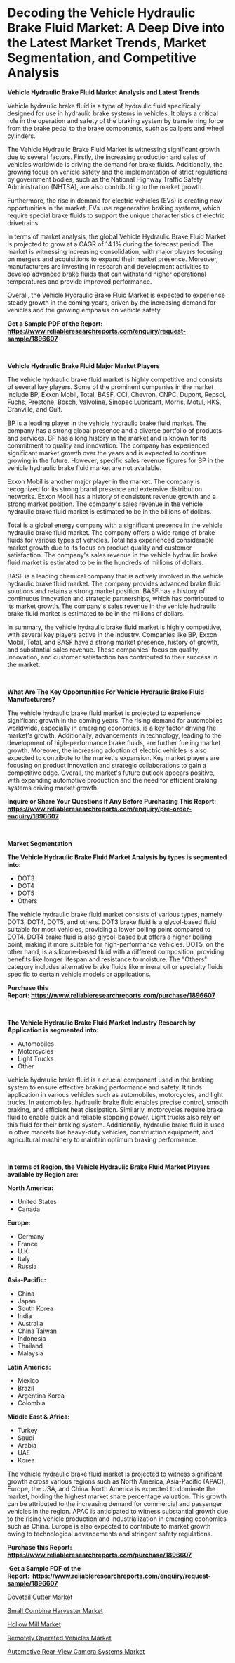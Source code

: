 <p><h1>Decoding the Vehicle Hydraulic Brake Fluid Market: A Deep Dive into the Latest Market Trends, Market Segmentation, and Competitive Analysis</h1></p><p><strong>Vehicle Hydraulic Brake Fluid Market Analysis and Latest Trends</strong></p>
<p><p>Vehicle hydraulic brake fluid is a type of hydraulic fluid specifically designed for use in hydraulic brake systems in vehicles. It plays a critical role in the operation and safety of the braking system by transferring force from the brake pedal to the brake components, such as calipers and wheel cylinders.</p><p>The Vehicle Hydraulic Brake Fluid Market is witnessing significant growth due to several factors. Firstly, the increasing production and sales of vehicles worldwide is driving the demand for brake fluids. Additionally, the growing focus on vehicle safety and the implementation of strict regulations by government bodies, such as the National Highway Traffic Safety Administration (NHTSA), are also contributing to the market growth.</p><p>Furthermore, the rise in demand for electric vehicles (EVs) is creating new opportunities in the market. EVs use regenerative braking systems, which require special brake fluids to support the unique characteristics of electric drivetrains.</p><p>In terms of market analysis, the global Vehicle Hydraulic Brake Fluid Market is projected to grow at a CAGR of 14.1% during the forecast period. The market is witnessing increasing consolidation, with major players focusing on mergers and acquisitions to expand their market presence. Moreover, manufacturers are investing in research and development activities to develop advanced brake fluids that can withstand higher operational temperatures and provide improved performance.</p><p>Overall, the Vehicle Hydraulic Brake Fluid Market is expected to experience steady growth in the coming years, driven by the increasing demand for vehicles and the growing emphasis on vehicle safety.</p></p>
<p><strong>Get a Sample PDF of the Report:&nbsp; <a href="https://www.reliableresearchreports.com/enquiry/request-sample/1896607">https://www.reliableresearchreports.com/enquiry/request-sample/1896607</a></strong></p>
<p>&nbsp;</p>
<p><strong>Vehicle Hydraulic Brake Fluid Major Market Players</strong></p>
<p><p>The vehicle hydraulic brake fluid market is highly competitive and consists of several key players. Some of the prominent companies in the market include BP, Exxon Mobil, Total, BASF, CCI, Chevron, CNPC, Dupont, Repsol, Fuchs, Prestone, Bosch, Valvoline, Sinopec Lubricant, Morris, Motul, HKS, Granville, and Gulf.</p><p>BP is a leading player in the vehicle hydraulic brake fluid market. The company has a strong global presence and a diverse portfolio of products and services. BP has a long history in the market and is known for its commitment to quality and innovation. The company has experienced significant market growth over the years and is expected to continue growing in the future. However, specific sales revenue figures for BP in the vehicle hydraulic brake fluid market are not available.</p><p>Exxon Mobil is another major player in the market. The company is recognized for its strong brand presence and extensive distribution networks. Exxon Mobil has a history of consistent revenue growth and a strong market position. The company's sales revenue in the vehicle hydraulic brake fluid market is estimated to be in the billions of dollars.</p><p>Total is a global energy company with a significant presence in the vehicle hydraulic brake fluid market. The company offers a wide range of brake fluids for various types of vehicles. Total has experienced considerable market growth due to its focus on product quality and customer satisfaction. The company's sales revenue in the vehicle hydraulic brake fluid market is estimated to be in the hundreds of millions of dollars.</p><p>BASF is a leading chemical company that is actively involved in the vehicle hydraulic brake fluid market. The company provides advanced brake fluid solutions and retains a strong market position. BASF has a history of continuous innovation and strategic partnerships, which has contributed to its market growth. The company's sales revenue in the vehicle hydraulic brake fluid market is estimated to be in the millions of dollars.</p><p>In summary, the vehicle hydraulic brake fluid market is highly competitive, with several key players active in the industry. Companies like BP, Exxon Mobil, Total, and BASF have a strong market presence, history of growth, and substantial sales revenue. These companies' focus on quality, innovation, and customer satisfaction has contributed to their success in the market.</p></p>
<p>&nbsp;</p>
<p><strong>What Are The Key Opportunities For Vehicle Hydraulic Brake Fluid Manufacturers?</strong></p>
<p><p>The vehicle hydraulic brake fluid market is projected to experience significant growth in the coming years. The rising demand for automobiles worldwide, especially in emerging economies, is a key factor driving the market's growth. Additionally, advancements in technology, leading to the development of high-performance brake fluids, are further fueling market growth. Moreover, the increasing adoption of electric vehicles is also expected to contribute to the market's expansion. Key market players are focusing on product innovation and strategic collaborations to gain a competitive edge. Overall, the market's future outlook appears positive, with expanding automotive production and the need for efficient braking systems driving market growth.</p></p>
<p><strong>Inquire or Share Your Questions If Any Before Purchasing This Report: <a href="https://www.reliableresearchreports.com/enquiry/pre-order-enquiry/1896607">https://www.reliableresearchreports.com/enquiry/pre-order-enquiry/1896607</a></strong></p>
<p>&nbsp;</p>
<p><strong>Market Segmentation</strong></p>
<p><strong>The Vehicle Hydraulic Brake Fluid Market Analysis by types is segmented into:</strong></p>
<p><ul><li>DOT3</li><li>DOT4</li><li>DOT5</li><li>Others</li></ul></p>
<p><p>The vehicle hydraulic brake fluid market consists of various types, namely DOT3, DOT4, DOT5, and others. DOT3 brake fluid is a glycol-based fluid suitable for most vehicles, providing a lower boiling point compared to DOT4. DOT4 brake fluid is also glycol-based but offers a higher boiling point, making it more suitable for high-performance vehicles. DOT5, on the other hand, is a silicone-based fluid with a different composition, providing benefits like longer lifespan and resistance to moisture. The "Others" category includes alternative brake fluids like mineral oil or specialty fluids specific to certain vehicle models or applications.</p></p>
<p><strong>Purchase this Report:&nbsp;<a href="https://www.reliableresearchreports.com/purchase/1896607">https://www.reliableresearchreports.com/purchase/1896607</a></strong></p>
<p>&nbsp;</p>
<p><strong>The Vehicle Hydraulic Brake Fluid Market Industry Research by Application is segmented into:</strong></p>
<p><ul><li>Automobiles</li><li>Motorcycles</li><li>Light Trucks</li><li>Other</li></ul></p>
<p><p>Vehicle hydraulic brake fluid is a crucial component used in the braking system to ensure effective braking performance and safety. It finds application in various vehicles such as automobiles, motorcycles, and light trucks. In automobiles, hydraulic brake fluid enables precise control, smooth braking, and efficient heat dissipation. Similarly, motorcycles require brake fluid to enable quick and reliable stopping power. Light trucks also rely on this fluid for their braking system. Additionally, hydraulic brake fluid is used in other markets like heavy-duty vehicles, construction equipment, and agricultural machinery to maintain optimum braking performance.</p></p>
<p>&nbsp;</p>
<p><strong>In terms of Region, the Vehicle Hydraulic Brake Fluid Market Players available by Region are:</strong></p>
<p>
    <p> <strong> North America: </strong>
        <ul>
            <li>United States</li>
            <li>Canada</li>
        </ul>
        </p> 
    <p> <strong> Europe: </strong>
        <ul>
            <li>Germany</li>
            <li>France</li>
            <li>U.K.</li>
            <li>Italy</li>
            <li>Russia</li>
        </ul>
        </p> 
    <p> <strong> Asia-Pacific: </strong>
        <ul>
            <li>China</li>
            <li>Japan</li>
            <li>South Korea</li>
            <li>India</li>
            <li>Australia</li>
            <li>China Taiwan</li>
            <li>Indonesia</li>
            <li>Thailand</li>
            <li>Malaysia</li>
        </ul>
        </p> 
    <p> <strong> Latin America: </strong>
        <ul>
            <li>Mexico</li>
            <li>Brazil</li>
            <li>Argentina Korea</li>
            <li>Colombia</li>
        </ul>
        </p> 
    <p> <strong> Middle East & Africa: </strong>
        <ul>
            <li>Turkey</li>
            <li>Saudi</li>
            <li>Arabia</li>
            <li>UAE</li>
            <li>Korea</li>
        </ul>
    </p>
    </p>
<p><p>The vehicle hydraulic brake fluid market is projected to witness significant growth across various regions such as North America, Asia-Pacific (APAC), Europe, the USA, and China. North America is expected to dominate the market, holding the highest market share percentage valuation. This growth can be attributed to the increasing demand for commercial and passenger vehicles in the region. APAC is anticipated to witness substantial growth due to the rising vehicle production and industrialization in emerging economies such as China. Europe is also expected to contribute to market growth owing to technological advancements and stringent safety regulations.</p></p>
<p><strong>Purchase this Report: <a href="https://www.reliableresearchreports.com/purchase/1896607">https://www.reliableresearchreports.com/purchase/1896607</a></strong></p>
<p>&nbsp;<strong>Get a Sample PDF of the Report:&nbsp;&nbsp;<a href="https://www.reliableresearchreports.com/enquiry/request-sample/1896607">https://www.reliableresearchreports.com/enquiry/request-sample/1896607</a></strong></p>
<p><strong></strong></p>
<p><p><a href="https://medium.com/@lottiejerde6456/dovetail-cutter-market-size-market-outlook-and-market-forecast-2023-to-2030-8094d74afe49">Dovetail Cutter Market</a></p><p><a href="https://www.linkedin.com/pulse/small-combine-harvester-market-size-share-amp-trends-analysis-hddge/">Small Combine Harvester Market</a></p><p><a href="https://medium.com/@shanieprice69879/hollow-mill-market-trends-and-market-analysis-forecasted-for-period-2023-2030-bd030785dd0f">Hollow Mill Market</a></p><p><a href="https://www.linkedin.com/pulse/remotely-operated-vehicles-market-research-report-unlocks-analysis-gb1ve/">Remotely Operated Vehicles Market</a></p><p><a href="https://github.com/CliffMedina6/Market-Research-Report-List-2/blob/main/automotive-rear-view-camera-systems-market.md">Automotive Rear-View Camera Systems Market</a></p></p>